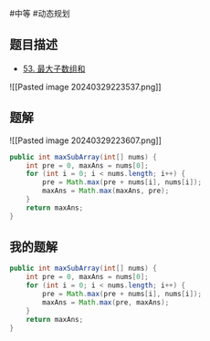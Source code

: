 #中等 #动态规划 

## 题目描述

* [53. 最大子数组和](https://leetcode.cn/problems/maximum-subarray/)

![[Pasted image 20240329223537.png]]

## 题解

![[Pasted image 20240329223607.png]]

```java
public int maxSubArray(int[] nums) {
	int pre = 0, maxAns = nums[0];
	for (int i = 0; i < nums.length; i++) {
		pre = Math.max(pre + nums[i], nums[i]);
		maxAns = Math.max(maxAns, pre);
	}
	return maxAns;
}
```


## 我的题解

```java
public int maxSubArray(int[] nums) {
	int pre = 0, maxAns = nums[0];
	for (int i = 0; i < nums.length; i++) {
		pre = Math.max(pre + nums[i], nums[i]);
		maxAns = Math.max(pre, maxAns);
	}
	return maxAns;
}
```